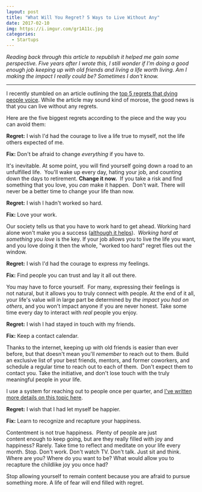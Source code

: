 ```yaml
---
layout: post
title: "What Will You Regret? 5 Ways to Live Without Any"
date: 2017-02-10
img: https://i.imgur.com/gr1A11c.jpg
categories:
  - Startups
---
```

*Reading back through this article to republish it helped me gain some perspective. Five years after I  wrote this, I still wonder if I'm doing a good enough job keeping up with old friends and living a life worth living. Am I making the impact I really could be? Sometimes I don't know.*

-----

I recently stumbled on an article outlining the [top 5 regrets that dying people voice](http://www.guardian.co.uk/lifeandstyle/2012/feb/01/top-five-regrets-of-the-dying). While the article may sound kind of morose, the good news is that you can live without any regrets.

Here are the five biggest regrets according to the piece and the way you can avoid them: 

**Regret:** I wish I'd had the courage to live a life true to myself, not the life others expected of me.

**Fix:** Don't be afraid to change _everything_ if you have to.

It's inevitable. At some point, you will find yourself going down a road to an unfulfilled life.  You'll wake up every day, hating your job, and counting down the days to retirement. **Change it now.**  If you take a risk and find something that you love, you _can_ make it happen.  Don't wait. There will never be a better time to change your life than now.

**Regret:** I wish I hadn't worked so hard.

**Fix:** Love your work.

Our society tells us that you have to work hard to get ahead. Working hard alone won't make you a success ([although it helps](https://www.karllhughes.com/posts/one-thing-that-separates-successful-people-from-failures)).  _Working hard at something you love_ is the key. If your job allows you to live the life you want, and you love doing it then the whole, "worked too hard" regret flies out the window. 

**Regret:** I wish I'd had the courage to express my feelings.

**Fix:** Find people you can trust and lay it all out there.

You may have to force yourself.  For many, expressing their feelings is not natural, but it allows you to truly connect with people. At the end of it all, your life's value will in large part be determined by _the impact you had on others_, and you won't impact anyone if you are never honest. Take some time every day to interact with _real_ people you enjoy.

**Regret:** I wish I had stayed in touch with my friends.

**Fix:** Keep a contact calendar.

Thanks to the internet, keeping up with old friends is easier than ever before, but that doesn't mean you'll _remember_ to reach out to them. Build an exclusive list of your best friends, mentors, and former coworkers, and schedule a regular time to reach out to each of them.  Don't expect them to contact you. Take the initiative, and don't lose touch with the truly meaningful people in your life.

I use a system for reaching out to people once per quarter, and [I've written more details on this topic here](/posts/the-key-to-networking-keeping-in-touch).

**Regret:** I wish that I had let myself be happier.

**Fix:** Learn to recognize and recapture your happiness.

Contentment is not true happiness.  Plenty of people are just content enough to keep going, but are they really filled with joy and happiness? Rarely. Take time to reflect and meditate on your life every month. Stop. Don't work. Don't watch TV. Don't talk. Just sit and think. Where are you? Where do you want to be? What would allow you to recapture the childlike joy you once had? 

Stop allowing yourself to remain content because you are afraid to pursue something more. A life of fear will end filled with regret.
